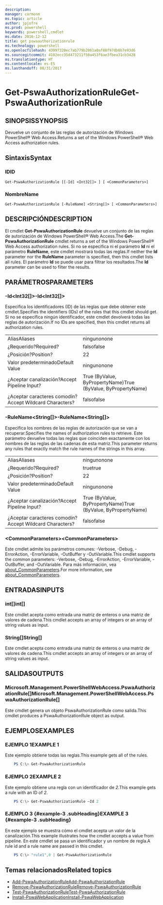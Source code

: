 ```yaml
---
description: 
manager: carmonm
ms.topic: article
author: jpjofre
ms.prod: powershell
keywords: powershell,cmdlet
ms.date: 2016-12-12
title: get pswaauthorizationrule
ms.technology: powershell
ms.openlocfilehash: 43997320ec7ab779b2061a0af88f97db0b7e93d6
ms.sourcegitcommit: 4102ecc35d473211f50a453f6ae3fbea31cb3428
ms.translationtype: HT
ms.contentlocale: es-ES
ms.lasthandoff: 08/31/2017
---
```

#  <a name="get-pswaauthorizationrule"></a><span data-ttu-id="528a9-103">Get-PswaAuthorizationRule</span><span class="sxs-lookup"><span data-stu-id="528a9-103">Get-PswaAuthorizationRule</span></span>

##  <a name="synopsis"></a><span data-ttu-id="528a9-104">SINOPSIS</span><span class="sxs-lookup"><span data-stu-id="528a9-104">SYNOPSIS</span></span>

<span data-ttu-id="528a9-105">Devuelve un conjunto de las reglas de autorización de Windows PowerShell® Web Access.</span><span class="sxs-lookup"><span data-stu-id="528a9-105">Returns a set of the Windows PowerShell® Web Access authorization rules.</span></span>

##  <a name="syntax"></a><span data-ttu-id="528a9-106">Sintaxis</span><span class="sxs-lookup"><span data-stu-id="528a9-106">Syntax</span></span>

###  <a name="id"></a><span data-ttu-id="528a9-107">ID</span><span class="sxs-lookup"><span data-stu-id="528a9-107">ID</span></span>
```
Get-PswaAuthorizationRule [[-Id] <Int32[]> ] [ <CommonParameters>]
```

###  <a name="name"></a><span data-ttu-id="528a9-108">Nombre</span><span class="sxs-lookup"><span data-stu-id="528a9-108">Name</span></span>
```
Get-PswaAuthorizationRule [-RuleName] <String[]> [ <CommonParameters>]
```

## <a name="description"></a><span data-ttu-id="528a9-109">DESCRIPCIÓN</span><span class="sxs-lookup"><span data-stu-id="528a9-109">DESCRIPTION</span></span>

<span data-ttu-id="528a9-110">El cmdlet **Get-PswaAuthorizationRule** devuelve un conjunto de las reglas de autorización de Windows PowerShell® Web Access.</span><span class="sxs-lookup"><span data-stu-id="528a9-110">The **Get-PswaAuthorizationRule** cmdlet returns a set of the Windows PowerShell® Web Access authorization rules.</span></span>
<span data-ttu-id="528a9-111">Si no se especifica ni el parámetro **Id** ni el parámetro **RuleName**, este cmdlet mostrará todas las reglas.</span><span class="sxs-lookup"><span data-stu-id="528a9-111">If neither the **Id** parameter nor the **RuleName** parameter is specified, then this cmdlet lists all rules.</span></span> <span data-ttu-id="528a9-112">El parámetro **Id** se puede usar para filtrar los resultados.</span><span class="sxs-lookup"><span data-stu-id="528a9-112">The **Id** parameter can be used to filter the results.</span></span>

## <a name="parameters"></a><span data-ttu-id="528a9-113">PARÁMETROS</span><span class="sxs-lookup"><span data-stu-id="528a9-113">PARAMETERS</span></span>

### <a name="-idltint32gt"></a><span data-ttu-id="528a9-114">-Id&lt;Int32\[\]&gt;</span><span class="sxs-lookup"><span data-stu-id="528a9-114">-Id&lt;Int32\[\]&gt;</span></span>

<span data-ttu-id="528a9-115">Especifica los identificadores (ID) de las reglas que debe obtener este cmdlet.</span><span class="sxs-lookup"><span data-stu-id="528a9-115">Specifies the identifiers (IDs) of the rules that this cmdlet should get.</span></span> <span data-ttu-id="528a9-116">Si no se especifica ningún identificador, este cmdlet devolverá todas las reglas de autorización.</span><span class="sxs-lookup"><span data-stu-id="528a9-116">If no IDs are specified, then this cmdlet returns all authorization rules.</span></span>

|||  
|-|-|
| <span data-ttu-id="528a9-117">Alias</span><span class="sxs-lookup"><span data-stu-id="528a9-117">Aliases</span></span>                              | <span data-ttu-id="528a9-118">ninguno</span><span class="sxs-lookup"><span data-stu-id="528a9-118">none</span></span>                                 |
| <span data-ttu-id="528a9-119">¿Requerido?</span><span class="sxs-lookup"><span data-stu-id="528a9-119">Required?</span></span>                            | <span data-ttu-id="528a9-120">falso</span><span class="sxs-lookup"><span data-stu-id="528a9-120">false</span></span>                                |
| <span data-ttu-id="528a9-121">¿Posición?</span><span class="sxs-lookup"><span data-stu-id="528a9-121">Position?</span></span>                            | <span data-ttu-id="528a9-122">2</span><span class="sxs-lookup"><span data-stu-id="528a9-122">2</span></span>                                    |
| <span data-ttu-id="528a9-123">Valor predeterminado</span><span class="sxs-lookup"><span data-stu-id="528a9-123">Default Value</span></span>                        | <span data-ttu-id="528a9-124">ninguno</span><span class="sxs-lookup"><span data-stu-id="528a9-124">none</span></span>                                 |
| <span data-ttu-id="528a9-125">¿Aceptar canalización?</span><span class="sxs-lookup"><span data-stu-id="528a9-125">Accept Pipeline Input?</span></span>               | <span data-ttu-id="528a9-126">True (ByValue, ByPropertyName)</span><span class="sxs-lookup"><span data-stu-id="528a9-126">True (ByValue, ByPropertyName)</span></span>       |
| <span data-ttu-id="528a9-127">¿Aceptar caracteres comodín?</span><span class="sxs-lookup"><span data-stu-id="528a9-127">Accept Wildcard Characters?</span></span>          | <span data-ttu-id="528a9-128">falso</span><span class="sxs-lookup"><span data-stu-id="528a9-128">false</span></span>                                |

### <a name="-rulenameltstringgt"></a><span data-ttu-id="528a9-129">-RuleName&lt;String\[\]&gt;</span><span class="sxs-lookup"><span data-stu-id="528a9-129">-RuleName&lt;String\[\]&gt;</span></span>

<span data-ttu-id="528a9-130">Especifica los nombres de las reglas de autorización que se van a recuperar.</span><span class="sxs-lookup"><span data-stu-id="528a9-130">Specifies the names of authorization rules to retrieve.</span></span> <span data-ttu-id="528a9-131">Este parámetro devuelve todas las reglas que coinciden exactamente con los nombres de las reglas de las cadenas de esta matriz.</span><span class="sxs-lookup"><span data-stu-id="528a9-131">This parameter returns any rules that exactly match the rule names of the strings in this array.</span></span>

|||  
|-|-|
| <span data-ttu-id="528a9-132">Alias</span><span class="sxs-lookup"><span data-stu-id="528a9-132">Aliases</span></span>                              | <span data-ttu-id="528a9-133">ninguno</span><span class="sxs-lookup"><span data-stu-id="528a9-133">none</span></span>                                 |
| <span data-ttu-id="528a9-134">¿Requerido?</span><span class="sxs-lookup"><span data-stu-id="528a9-134">Required?</span></span>                            | <span data-ttu-id="528a9-135">true</span><span class="sxs-lookup"><span data-stu-id="528a9-135">true</span></span>                                 |
| <span data-ttu-id="528a9-136">¿Posición?</span><span class="sxs-lookup"><span data-stu-id="528a9-136">Position?</span></span>                            | <span data-ttu-id="528a9-137">2</span><span class="sxs-lookup"><span data-stu-id="528a9-137">2</span></span>                                    |
| <span data-ttu-id="528a9-138">Valor predeterminado</span><span class="sxs-lookup"><span data-stu-id="528a9-138">Default Value</span></span>                        | <span data-ttu-id="528a9-139">ninguno</span><span class="sxs-lookup"><span data-stu-id="528a9-139">none</span></span>                                 |
| <span data-ttu-id="528a9-140">¿Aceptar canalización?</span><span class="sxs-lookup"><span data-stu-id="528a9-140">Accept Pipeline Input?</span></span>               | <span data-ttu-id="528a9-141">True (ByValue, ByPropertyName)</span><span class="sxs-lookup"><span data-stu-id="528a9-141">True (ByValue, ByPropertyName)</span></span>       |
| <span data-ttu-id="528a9-142">¿Aceptar caracteres comodín?</span><span class="sxs-lookup"><span data-stu-id="528a9-142">Accept Wildcard Characters?</span></span>          | <span data-ttu-id="528a9-143">falso</span><span class="sxs-lookup"><span data-stu-id="528a9-143">false</span></span>                                |

### <a name="ltcommonparametersgt"></a><span data-ttu-id="528a9-144">&lt;CommonParameters&gt;</span><span class="sxs-lookup"><span data-stu-id="528a9-144">&lt;CommonParameters&gt;</span></span>

<span data-ttu-id="528a9-145">Este cmdlet admite los parámetros comunes: -Verbose, -Debug, -ErrorAction, -ErrorVariable, -OutBuffer y -OutVariable.</span><span class="sxs-lookup"><span data-stu-id="528a9-145">This cmdlet supports the common parameters: -Verbose, -Debug, -ErrorAction, -ErrorVariable, -OutBuffer, and -OutVariable.</span></span>
<span data-ttu-id="528a9-146">Para más información, vea [about_CommonParameters](http://go.microsoft.com/fwlink/p/?LinkID=113216).</span><span class="sxs-lookup"><span data-stu-id="528a9-146">For more information, see [about_CommonParameters](http://go.microsoft.com/fwlink/p/?LinkID=113216).</span></span>

## <a name="inputs"></a><span data-ttu-id="528a9-147">ENTRADAS</span><span class="sxs-lookup"><span data-stu-id="528a9-147">INPUTS</span></span>

###  <a name="int"></a><span data-ttu-id="528a9-148">int\[\]</span><span class="sxs-lookup"><span data-stu-id="528a9-148">int\[\]</span></span>

<span data-ttu-id="528a9-149">Este cmdlet acepta como entrada una matriz de enteros o una matriz de valores de cadena.</span><span class="sxs-lookup"><span data-stu-id="528a9-149">This cmdlet accepts an array of integers or an array of string values as input.</span></span>

###  <a name="string"></a><span data-ttu-id="528a9-150">String\[\]</span><span class="sxs-lookup"><span data-stu-id="528a9-150">String\[\]</span></span>

<span data-ttu-id="528a9-151">Este cmdlet acepta como entrada una matriz de enteros o una matriz de valores de cadena.</span><span class="sxs-lookup"><span data-stu-id="528a9-151">This cmdlet accepts an array of integers or an array of string values as input.</span></span>

##  <a name="outputs"></a><span data-ttu-id="528a9-152">SALIDAS</span><span class="sxs-lookup"><span data-stu-id="528a9-152">OUTPUTS</span></span>

###  <a name="microsoftmanagementpowershellwebaccesspswaauthorizationrule"></a><span data-ttu-id="528a9-153">Microsoft.Management.PowerShellWebAccess.PswaAuthorizationRule\[\]</span><span class="sxs-lookup"><span data-stu-id="528a9-153">Microsoft.Management.PowerShellWebAccess.PswaAuthorizationRule\[\]</span></span>

<span data-ttu-id="528a9-154">Este cmdlet genera un objeto PswaAuthorizationRule como salida.</span><span class="sxs-lookup"><span data-stu-id="528a9-154">This cmdlet produces a PswaAuthorizationRule object as output.</span></span>


## <a name="examples"></a><span data-ttu-id="528a9-155">EJEMPLOS</span><span class="sxs-lookup"><span data-stu-id="528a9-155">EXAMPLES</span></span>

### <a name="example-1"></a><span data-ttu-id="528a9-156">EJEMPLO 1</span><span class="sxs-lookup"><span data-stu-id="528a9-156">EXAMPLE 1</span></span>

<span data-ttu-id="528a9-157">Este ejemplo obtiene todas las reglas.</span><span class="sxs-lookup"><span data-stu-id="528a9-157">This example gets all of the rules.</span></span>

```PowerShell
    PS C:\> Get-PswaAuthorizationRule
```

### <a name="example-2"></a><span data-ttu-id="528a9-158">EJEMPLO 2</span><span class="sxs-lookup"><span data-stu-id="528a9-158">EXAMPLE 2</span></span>

<span data-ttu-id="528a9-159">Este ejemplo obtiene una regla con un identificador de *2*.</span><span class="sxs-lookup"><span data-stu-id="528a9-159">This example gets a rule with an ID of *2*.</span></span>

```PowerShell
    PS C:\> Get-PswaAuthorizationRule –Id 2
```

### <a name="example-3-example-3-subheading"></a><span data-ttu-id="528a9-160">EJEMPLO 3 {#example-3 .subHeading}</span><span class="sxs-lookup"><span data-stu-id="528a9-160">EXAMPLE 3 {#example-3 .subHeading}</span></span>

<span data-ttu-id="528a9-161">En este ejemplo se muestra cómo el cmdlet acepta un valor de la canalización.</span><span class="sxs-lookup"><span data-stu-id="528a9-161">This example illustrates how the cmdlet accepts a value from pipeline.</span></span>
<span data-ttu-id="528a9-162">En este cmdlet se pasa un identificador y un nombre de regla.</span><span class="sxs-lookup"><span data-stu-id="528a9-162">A rule id and a rule name are passed in this cmdlet.</span></span>

```PowerShell
    PS C:\> "rule1",0 | Get-PswaAuthorizationRule
```

##  <a name="related-topics"></a><span data-ttu-id="528a9-163">Temas relacionados</span><span class="sxs-lookup"><span data-stu-id="528a9-163">Related topics</span></span>

-  [<span data-ttu-id="528a9-164">Add-PswaAuthorizationRule</span><span class="sxs-lookup"><span data-stu-id="528a9-164">Add-PswaAuthorizationRule</span></span>](add-pswaauthorizationrule.md)
-  [<span data-ttu-id="528a9-165">Remove-PswaAuthorizationRule</span><span class="sxs-lookup"><span data-stu-id="528a9-165">Remove-PswaAuthorizationRule</span></span>](remove-pswaauthorizationrule.md)
-  [<span data-ttu-id="528a9-166">Test-PswaAuthorizationRule</span><span class="sxs-lookup"><span data-stu-id="528a9-166">Test-PswaAuthorizationRule</span></span>](test-pswaauthorizationrule.md)
-  [<span data-ttu-id="528a9-167">Install-PswaWebApplication</span><span class="sxs-lookup"><span data-stu-id="528a9-167">Install-PswaWebApplication</span></span>](install-pswawebapplication.md)
